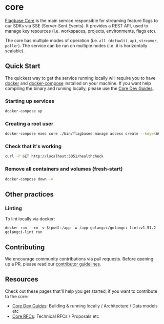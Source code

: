 # core

[Flagbase Core](https://flagbase.com/oss#core) is the main service responsible for streaming feature flags to our SDKs via SSE (Server-Sent Events). It provides a REST API, used to manage key resources (i.e. workspaces, projects, environments, flags etc).

The core has multiple modes of operation (i.e. `all (default)`, `api`, `streamer`, `poller`). The service can be run on multiple nodes (i.e. it is horizontally scalable).

## Quick Start

The quickest way to get the service running locally will require you to have [docker](https://docs.docker.com/get-docker/) and [docker-compose](https://docs.docker.com/compose/) installed on your machine. If you want help compiling the binary and running locally, please use the [Core Dev Guides](https://flagbase.com/dev/core/getting-started).

### Starting up services
```sh
docker-compose up
```

### Creating a root user
```sh
docker-compose exec core ./bin/flagbased manage access create --key=<ACCESS_KEY> --secret=<ACCESS_SECRET> --type=root
```

### Check that it's working
```sh
curl -P GET http://localhost:5051/healthcheck
```

### Remove all containers and volumes (fresh-start)
```sh
docker-compose down -v
```

## Other practices
### Linting
To lint locally via docker:
```
docker run --rm -v $(pwd):/app -w /app golangci/golangci-lint:v1.51.2 golangci-lint run
```

## Contributing
We encourage community contributions via pull requests. Before opening up a PR, please read our [contributor guidelines](https://flagbase.com/dev/intro/workflow#contributing).

## Resources
Check out these pages that'll help you get started, if you want to contribute to the core:
* [Core Dev Guides](https://flagbase.com/dev/core/getting-started): Building & running locally / Architecture / Data models etc
* [Core RFCs](https://flagbase.atlassian.net/wiki/spaces/OSS/pages/258539521/Core+-+RFCs): Technical RFCs / Proposals etc
